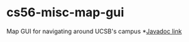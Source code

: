 cs56-misc-map-gui
=================

Map GUI for navigating around UCSB's campus
 *[Javadoc link](http://www.cs.ucsb.edu/~eric_j_huang/cs56/cs56/S13/issues/0000707/javadoc/)

